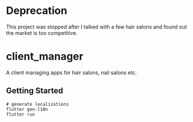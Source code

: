 # Deprecation

This project was stopped after I talked with a few hair salons and found out the market is too competitive.

# client_manager

A client managing apps for hair salons, nail salons etc.

## Getting Started

```
# generate localizations
flutter gen-l10n
flutter run
```


